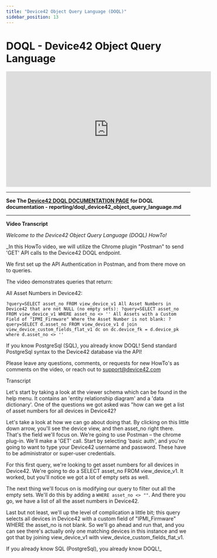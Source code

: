 ```yaml
---
title: "Device42 Object Query Language (DOQL)"
sidebar_position: 13
---
```


# DOQL - Device42 Object Query Language

<iframe width="560" height="315" src="https://www.youtube.com/embed/uFPzzjnDDyk" frameborder="0" allow="accelerometer; autoplay; encrypted-media; gyroscope; picture-in-picture" allowfullscreen></iframe>

* * *

**See The [Device42 DOQL DOCUMENTATION PAGE](reporting/doql_device42_object_query_language.md) for DOQL documentation - reporting/doql_device42_object_query_language.md**

* * *

**Video Transcript**

_Welcome to the Device42 Object Query Language (DOQL) HowTo!_

_In this HowTo video, we will utilize the Chrome plugin "Postman" to send 'GET' API calls to the Device42 DOQL endpoint.

We first set up the API Authentication in Postman, and from there move on to queries.

The video demonstrates queries that return:

All Asset Numbers in Device42: 

```
?query=SELECT asset_no FROM view_device_v1 All Asset Numbers in Device42 that are not NULL (no empty sets): ?query=SELECT asset_no FROM view_device_v1 WHERE asset_no <> '' All Assets with a Custom Field of "IPMI_Firmware" Where the Asset Number is not blank: ?query=SELECT d.asset_no FROM view_device_v1 d join view_device_custom_fields_flat_v1 dc on dc.device_fk = d.device_pk where d.asset_no <> ''
```

If you know PostgreSql (SQL), you already know DOQL! Send standard PostgreSql syntax to the Device42 database via the API!

Please leave any questions, comments, or requests for new HowTo's as comments on the video, or reach out to support@device42.com

Transcript

Let's start by taking a look at the viewer schema which can be found in the help menu. It contains an 'entity relationship diagram' and a 'data dictionary'. One of the questions we got asked was "how can we get a list of asset numbers for all devices in Device42?

Let's take a look at how we can go about doing that. By clicking on this little down arrow, you'll see the device view, and then asset\_no right there. That's the field we'll focus on. We're going to use Postman – the chrome plug-in. We'll make a 'GET' call. Start by selecting 'basic auth', and you're going to want to type your Device42 username and password. These have to be administrator or super-user credentials.

For this first query, we're looking to get asset numbers for all devices in Device42. We're going to do a SELECT asset\_no FROM view\_device\_v1. It worked, but you'll notice we got a lot of empty sets as well.

The next thing we'll focus on is modifying our query to filter out all the empty sets. We'll do this by adding a `WHERE asset_no <> ""`. And there you go, we have a list of all the asset numbers in Device42.

Last but not least, we'll up the level of complication a little bit; this query selects all devices in Device42 with a custom field of "IPMI\_Firmware" WHERE the asset\_no is not blank. So we'll go ahead and run that, and you can see there's actually only one matching devices in this instance and we got that by joining view\_device\_v1 with view\_device\_custom\_fields\_flat\_v1.

If you already know SQL (PostgreSql), you already know DOQL!_
